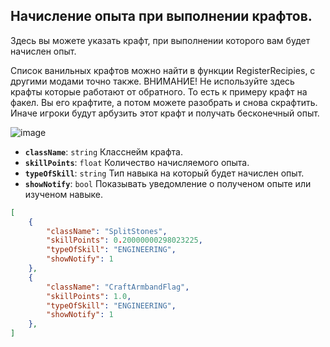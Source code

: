 ## Начисление опыта при выполнении крафтов.
Здесь вы можете указать крафт, при выполнении которого вам будет начислен опыт.

Список ванильных крафтов можно найти в функции RegisterRecipies, с другими модами точно также. 
ВНИМАНИЕ! Не используйте здесь крафты которые работают от обратного. То есть к примеру крафт на факел. Вы его крафтите, а потом можете разобрать и снова скрафтить. Иначе игроки будут арбузить этот крафт и получать бесконечный опыт.

![image](https://github.com/user-attachments/assets/f48648cb-255b-4781-a697-09cab53b7bf8)


- **`className`**: `string` Класснейм крафта.
- **`skillPoints`**: `float` Количество начисляемого опыта.
- **`typeOfSkill`**: `string` Тип навыка на который будет начислен опыт.
- **`showNotify`**: `bool` Показывать уведомление о полученом опыте или изученом навыке.
  
```json
[
    {
        "className": "SplitStones",
        "skillPoints": 0.20000000298023225,
        "typeOfSkill": "ENGINEERING",
        "showNotify": 1
    },
    {
        "className": "CraftArmbandFlag",
        "skillPoints": 1.0,
        "typeOfSkill": "ENGINEERING",
        "showNotify": 1
    },
]
```

